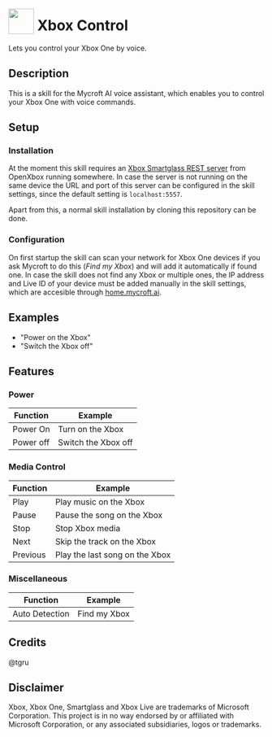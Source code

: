 # <img src='https://rawgithub.com/FortAwesome/Font-Awesome/master/advanced-options/raw-svg/solid/gamepad.svg' card_color='#22a7f0' width='50' height='50' style='vertical-align:bottom'/> Xbox Control

Lets you control your Xbox One by voice.

## Description

This is a skill for the Mycroft AI voice assistant, which enables you to control your Xbox One with voice commands.

## Setup

### Installation

At the moment this skill requires an [Xbox Smartglass REST server](https://github.com/OpenXbox/xbox-smartglass-rest-python) from OpenXbox running somewhere. In case the server is not running on the same device the URL and port of this server can be configured in the skill settings, since the default setting is `localhost:5557`.

Apart from this, a normal skill installation by cloning this repository can be done.

### Configuration

On first startup the skill can scan your network for Xbox One devices if you ask Mycroft to do this (*Find my Xbox*) and will add it automatically if found one. In case the skill does not find any Xbox or multiple ones, the IP address and Live ID of your device must be added manually in the skill settings, which are accesible through [home.mycroft.ai](home.mycroft.ai).

## Examples

 - "Power on the Xbox"
 - "Switch the Xbox off"

## Features

### Power

| Function  | Example             |
|-----------|---------------------|
| Power On  | Turn on the Xbox    |
| Power off | Switch the Xbox off |

### Media Control

| Function | Example                        |
|----------|--------------------------------|
| Play     | Play music on the Xbox         |
| Pause    | Pause the song on the Xbox     |
| Stop     | Stop Xbox media                |
| Next     | Skip the track on the Xbox     |
| Previous | Play the last song on the Xbox |

### Miscellaneous

| Function       | Example                            |
|----------------|------------------------------------|
| Auto Detection | Find my Xbox                       |

## Credits

@tgru

## Disclaimer

Xbox, Xbox One, Smartglass and Xbox Live are trademarks of Microsoft Corporation. This project is in no way endorsed by or affiliated with Microsoft Corporation, or any associated subsidiaries, logos or trademarks.
